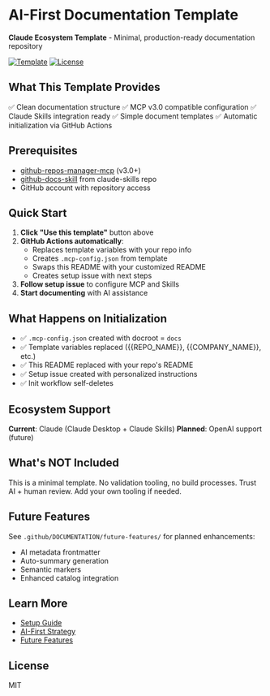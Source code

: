 # AI-First Documentation Template

**Claude Ecosystem Template** - Minimal, production-ready documentation repository

[![Template](https://img.shields.io/badge/template-repository-green)](https://github.com/cto4ai/ai-first-docs/generate)
[![License](https://img.shields.io/badge/license-MIT-blue.svg)](LICENSE.md)

## What This Template Provides

✅ Clean documentation structure
✅ MCP v3.0 compatible configuration
✅ Claude Skills integration ready
✅ Simple document templates
✅ Automatic initialization via GitHub Actions

## Prerequisites

- [github-repos-manager-mcp](https://github.com/cto4ai/github-repos-manager-mcp) (v3.0+)
- [github-docs-skill](https://github.com/cto4ai/claude-skills) from claude-skills repo
- GitHub account with repository access

## Quick Start

1. **Click "Use this template"** button above
2. **GitHub Actions automatically**:
   - Replaces template variables with your repo info
   - Creates `.mcp-config.json` from template
   - Swaps this README with your customized README
   - Creates setup issue with next steps
3. **Follow setup issue** to configure MCP and Skills
4. **Start documenting** with AI assistance

## What Happens on Initialization

- ✅ `.mcp-config.json` created with docroot = `docs`
- ✅ Template variables replaced ({{REPO_NAME}}, {{COMPANY_NAME}}, etc.)
- ✅ This README replaced with your repo's README
- ✅ Setup issue created with personalized instructions
- ✅ Init workflow self-deletes

## Ecosystem Support

**Current**: Claude (Claude Desktop + Claude Skills)
**Planned**: OpenAI support (future)

## What's NOT Included

This is a minimal template. No validation tooling, no build processes.
Trust AI + human review. Add your own tooling if needed.

## Future Features

See `.github/DOCUMENTATION/future-features/` for planned enhancements:
- AI metadata frontmatter
- Auto-summary generation
- Semantic markers
- Enhanced catalog integration

## Learn More

- [Setup Guide](.github/DOCUMENTATION/claude-ecosystem-setup.md)
- [AI-First Strategy](.github/DOCUMENTATION/ai-first-strategy.md)
- [Future Features](.github/DOCUMENTATION/future-features/)

## License

MIT
